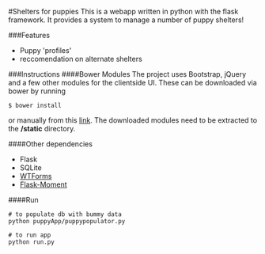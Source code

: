 #Shelters for puppies
This is a webapp written in python with the flask framework. It provides a system to manage a number of puppy shelters!

###Features
 - Puppy 'profiles'
 - reccomendation on alternate shelters


###Instructions
####Bower Modules
The project uses Bootstrap, jQuery and a few other modules for the clientside UI. These can be downloaded via bower by running 

```Shell
$ bower install
```
 or manually from this [link](http://google.com).
The downloaded modules need to be extracted to the **/static** directory.

####Other dependencies
 - Flask
 - SQLite
 - [WTForms](https://github.com/wtforms/wtforms)
 - [Flask-Moment](https://github.com/miguelgrinberg/Flask-Moment)

####Run

```Shell
# to populate db with bummy data
python puppyApp/puppypopulator.py

# to run app
python run.py
```